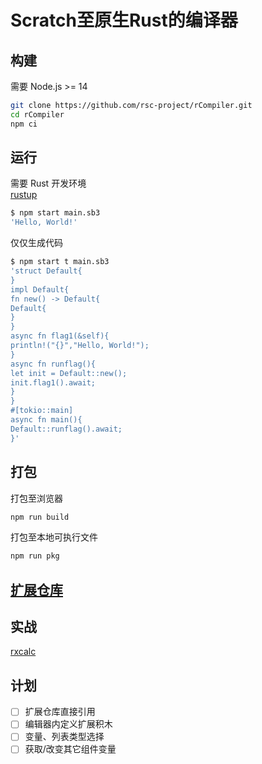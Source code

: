 # Scratch至原生Rust的编译器

## 构建
需要 Node.js >= 14
```sh
git clone https://github.com/rsc-project/rCompiler.git
cd rCompiler
npm ci
```

## 运行
需要 Rust 开发环境  
[rustup](https://rustup.rs/)
```sh
$ npm start main.sb3
'Hello, World!'
```
仅仅生成代码
```sh
$ npm start t main.sb3
'struct Default{
}
impl Default{
fn new() -> Default{
Default{
}
}
async fn flag1(&self){
println!("{}","Hello, World!");
}
async fn runflag(){
let init = Default::new();
init.flag1().await;
}
}
#[tokio::main]
async fn main(){
Default::runflag().await;
}'
```

## 打包
打包至浏览器
```sh
npm run build
```
打包至本地可执行文件
```sh
npm run pkg
```

## [扩展仓库](https://0832.ink/Gallery)

## 实战
[rxcalc](https://crates.io/crates/rxcalc)

## 计划
- [ ] 扩展仓库直接引用
- [ ] 编辑器内定义扩展积木
- [ ] 变量、列表类型选择
- [ ] 获取/改变其它组件变量
